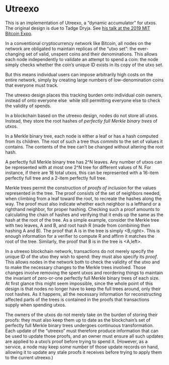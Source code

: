 # Utreexo

This is an implementation of Utreexo,
a “dynamic accumulator” for utxos.
The original design is due to Tadge Dryja.
See [his talk at the 2019 MIT Bitcoin Expo](https://youtu.be/edRun-6ubCc).

In a conventional cryptocurrency network like Bitcoin,
all nodes on the network are obligated to maintain replicas of the “utxo set”:
the ever-changing set of valid, unspent coins and their denominations.
This allows each node independently to validate an attempt to spend a coin:
the node simply checks whether the coin’s unique ID exists in its copy of the utxo set.

But this means individual users can impose arbitrarily high costs on the entire network,
simply by creating large numbers of low-denomination coins that everyone must track.

The utreexo design places this tracking burden onto individual coin owners,
instead of onto everyone else ­
while still permitting everyone else to check the validity of spends.

In a blockchain based on the utreexo design,
nodes do not store all utxos.
Instead, they store the root hashes of *perfectly full Merkle binary trees* of utxos.

In a Merkle binary tree,
each node is either a leaf or has a hash computed from its children.
The root of such a tree thus _commits_ to the set of values it contains.
The contents of the tree can’t be changed without altering the root hash.

A perfectly full Merkle binary tree has 2^N leaves.
Any number of utxos can be represented with at most one 2^N tree for different values of N.
For instance, if there are 18 total utxos,
this can be represented with a 16-item perfectly full tree and a 2-item perfectly full tree.

Merkle trees permit the construction of _proofs of inclusion_ for the values represented in the tree.
The proof consists of the set of neighbors needed,
when climbing from a leaf toward the root,
to recreate the hashes along the way.
The proof must also indicate whether each neighbor is a lefthand or a righthand neighbor,
for proper hashing.
Checking such a proof amounts to calculating the chain of hashes and verifying that it ends up the same as the hash at the root of the tree.
As a simple example,
consider the Merkle tree with two leaves,
A and B,
and root hash R
(made from combining then hashing A and B).
The proof that A is in the tree is simply <B,right>.
This is enough information for a verifier to compute R and affirm it matches the root of the tree.
Similarly,
the proof that B is in the tree is <A,left>.

In a utreexo blockchain network,
transactions do not merely specify the unique ID of the utxo they wish to spend:
they must also specify its _proof_.
This allows nodes in the network both to check the validity of the utxo and to make the necessary changes to the Merkle trees involved.
Those changes involve removing the spent utxos and reordering things to maintain the invariant of zero-or-one perfectly full Merkle binary trees of each size.
At first glance this might seem impossible,
since the whole point of this design is that nodes no longer have to keep the full trees around,
only their root hashes.
As it happens,
all the necessary information for reconstructing affected parts of the trees is contained in the proofs that transactions supply when spending utxos.

The owners of the utxos do not merely take on the burden of storing their proofs:
they must also keep them up to date as the blockchain’s set of perfectly full Merkle binary trees undergoes continuous transformation.
Each update of the “utreexo” must therefore produce information that can be used to update those proofs,
and an owner must ensure all such updates are applied to a utxo’s proof before trying to spend it.
(However, as a service, a node may keep some number of those update records on hand,
allowing it to update any stale proofs it receives before trying to apply them to the current utreexo.)
